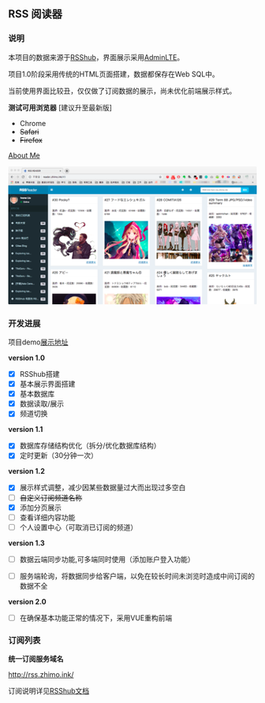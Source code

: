 ## RSS 阅读器

### 说明

本项目的数据来源于[RSShub](https://github.com/DIYgod/RSSHub)，界面展示采用[AdminLTE](https://adminlte.io)。

项目1.0阶段采用传统的HTML页面搭建，数据都保存在Web SQL中。

当前使用界面比较丑，仅仅做了订阅数据的展示，尚未优化前端展示样式。

**测试可用浏览器** [建议升至最新版]

- Chrome 
- ~~Safari~~
- ~~Firefox~~

[About Me](https://zhimo.ink/about/)

![使用截图](/dist/img/v1.2.2.png)

### 开发进展

项目demo[展示地址](http://reader.zhimo.ink/)

**version 1.0**

- [x] RSShub搭建
- [x] 基本展示界面搭建
- [x] 基本数据库
- [x] 数据读取/展示
- [x] 频道切换

**version 1.1**

- [x] 数据库存储结构优化（拆分/优化数据库结构）
- [x] 定时更新（30分钟一次）

**version 1.2**

- [x] 展示样式调整，减少因某些数据量过大而出现过多空白
- [ ] ~~自定义订阅频道名称~~
- [x] 添加分页展示
- [ ] 查看详细内容功能
- [ ] 个人设置中心（可取消已订阅的频道）

**version 1.3**

- [ ] 数据云端同步功能,可多端同时使用（添加账户登入功能）
- [ ] 服务端轮询，将数据同步给客户端，以免在较长时间未浏览时造成中间订阅的数据不全


**version 2.0**

- [ ] 在确保基本功能正常的情况下，采用VUE重构前端


### 订阅列表

**统一订阅服务域名**

http://rss.zhimo.ink/

订阅说明详见[RSShub文档](https://docs.rsshub.app/#社交媒体)

